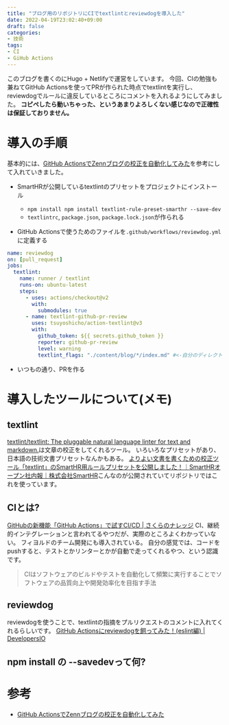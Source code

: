 ```yaml
---
title: "ブログ用のリポジトリにCIでtextlintとreviewdogを導入した"
date: 2022-04-19T23:02:40+09:00
draft: false
categories:
- 技術
tags:
- CI
- GiHub Actions
---
```


このブログを書くのにHugo + Netlifyで運営をしています。
今回、CIの勉強も兼ねてGitHub Actionsを使ってPRが作られた時点でtextlintを実行し、reviewdogでルールに違反しているところにコメントを入れるようにしてみました。
**コピペしたら動いちゃった、というあまりよろしくない感じなので正確性は保証しておりません。**

# 導入の手順

基本的には、[GitHub ActionsでZennブログの校正を自動化してみた](https://zenn.dev/yuta28/articles/blog-lint-ci-reviewdog)を参考にして入れていきました。

- SmartHRが公開しているtextlintのプリセットをプロジェクトにインストール
  - `npm install npm install textlint-rule-preset-smarthr --save-dev`
  - `textlintrc`, `package.json`, `package.lock.json`が作られる

- GitHub Actionsで使うためのファイルを`.github/workflows/reviewdog.yml`に定義する

```yml
name: reviewdog
on: [pull_request]
jobs:
  textlint:
    name: runner / textlint
    runs-on: ubuntu-latest
    steps:
      - uses: actions/checkout@v2
        with:
          submodules: true
      - name: textlint-github-pr-review
        uses: tsuyoshicho/action-textlint@v3
        with:
          github_token: ${{ secrets.github_token }}
          reporter: github-pr-review
          level: warning
          textlint_flags: "./content/blog/*/index.md" #<-自分のディレクトリ構成に合わせる
```

- いつもの通り、PRを作る

# 導入したツールについて(メモ)

## textlint

[textlint/textlint: The pluggable natural language linter for text and markdown.](https://github.com/textlint/textlint)は文章の校正をしてくれるツール。
いろいろなプリセットがあり、日本語の技術文書プリセットなんかもある。
[よりよい文書を書くための校正ツール「textlint」のSmartHR用ルールプリセットを公開しました！｜SmartHRオープン社内報｜株式会社SmartHR](https://shanaiho.smarthr.co.jp/n/n881866630eda)こんなのが公開されていてリポジトリではこれを使っています。

## CIとは?

[GitHubの新機能「GitHub Actions」で試すCI/CD | さくらのナレッジ](https://knowledge.sakura.ad.jp/23478/)
CI、継続的インテグレーションと言われてるやつだが、実際のところよくわかっていない。
フィヨルドのチーム開発にも導入されている。
自分の感覚では、コードをpushすると、テストとかリンターとかが自動で走ってくれるやつ、という認識です。

> CIはソフトウェアのビルドやテストを自動化して頻繁に実行することでソフトウェアの品質向上や開発効率化を目指す手法

## reviewdog

reviewdogを使うことで、textlintの指摘をプルリクエストのコメントに入れてくれるらしいです。
[GitHub Actionsにreviewdogを飼ってみた！(eslint編) | DevelopersIO](https://dev.classmethod.jp/articles/shuntaka-github-actions-reviewdog/)

## npm install の --savedevって何?

# 参考

- [GitHub ActionsでZennブログの校正を自動化してみた](https://zenn.dev/yuta28/articles/blog-lint-ci-reviewdog#textlint)
